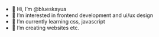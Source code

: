 - 👋 Hi, I’m @blueskayua
- 👀 I’m interested in frontend development and ui/ux design
- 🌱 I’m currently learning css, javascript
- 💞️ I’m creating websites etc.

<!---
blueskayua/blueskayua is a ✨ special ✨ repository because its `README.md` (this file) appears on your GitHub profile.
You can click the Preview link to take a look at your changes.
--->
